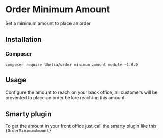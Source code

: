 # Order Minimum Amount

Set a minimum amount to place an order

## Installation

### Composer

```
composer require thelia/order-minimum-amount-module ~1.0.0
```

## Usage

Configure the amount to reach on your back office, all customers will be prevented to place an order before reaching this amount.

## Smarty plugin

To get the amount in your front office just call the smarty plugin like this `{OrderMinimumAmount}`